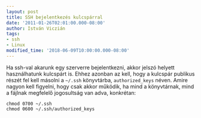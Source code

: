 ```yaml
---
layout: post
title: SSH bejelentkezés kulcspárral
date: '2011-01-26T02:01:00.000-08:00'
author: István Viczián
tags:
- ssh
- Linux
modified_time: '2018-06-09T10:00:00.000-08:00'
---
```


Ha ssh-val akarunk egy szerverre bejelentkezni, akkor jelszó helyett
használhatunk kulcspárt is. Ehhez azonban az kell, hogy a kulcspár
publikus részét fel kell másolni a `~/.ssh` könyvtárba, `authorized_keys`
néven. Amire nagyon kell figyelni, hogy csak akkor működik, ha mind a
könyvtárnak, mind a fájlnak megfelelő jogosultság van adva, konkrétan:

    chmod 0700 ~/.ssh
    chmod 0600 ~/.ssh/authorized_keys
